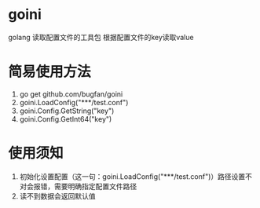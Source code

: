 # goini
golang 读取配置文件的工具包
根据配置文件的key读取value

# 简易使用方法
1. go get github.com/bugfan/goini
2. goini.LoadConfig("***/test.conf")
3. goini.Config.GetString("key")
4. goini.Config.GetInt64("key")


# 使用须知
1. 初始化设置配置（这一句：goini.LoadConfig("***/test.conf")）路径设置不对会报错，需要明确指定配置文件路径
2. 读不到数据会返回默认值
